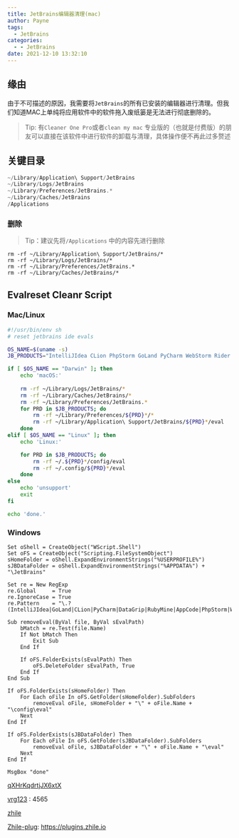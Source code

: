 ```yaml
---
title: JetBrains编辑器清理(mac)
author: Payne
tags:
  - JetBrains
categories:
  - - JetBrains
date: 2021-12-10 13:32:10
---
```




## 缘由

由于不可描述的原因，我需要将`JetBrains`的所有已安装的编辑器进行清理。但我们知道MAC上单纯将应用软件中的软件拖入废纸篓是无法进行彻底删除的。

> Tip: 有`Cleaner One Pro`或者`clean my mac` 专业版的（也就是付费版）的朋友可以直接在该软件中进行软件的卸载与清理，具体操作便不再此过多赘述



## 关键目录

```dart
~/Library/Application\ Support/JetBrains
~/Library/Logs/JetBrains
~/Library/Preferences/JetBrains.*
~/Library/Caches/JetBrains
/Applications
```



### 删除

> Tip：建议先将`/Applications` 中的内容先进行删除

```
rm -rf ~/Library/Application\ Support/JetBrains/*
rm -rf ~/Library/Logs/JetBrains/*
rm -rf ~/Library/Preferences/JetBrains.*
rm -rf ~/Library/Caches/JetBrains/*
```





## Evalreset Cleanr Script

### Mac/Linux

```sh
#!/usr/bin/env sh
# reset jetbrains ide evals

OS_NAME=$(uname -s)
JB_PRODUCTS="IntelliJIdea CLion PhpStorm GoLand PyCharm WebStorm Rider DataGrip RubyMine AppCode"

if [ $OS_NAME == "Darwin" ]; then
	echo 'macOS:'
	
	rm -rf ~/Library/Logs/JetBrains/*
	rm -rf ~/Library/Caches/JetBrains/*
	rm -rf ~/Library/Preferences/JetBrains.*
	for PRD in $JB_PRODUCTS; do
    	rm -rf ~/Library/Preferences/${PRD}*/*
    	rm -rf ~/Library/Application\ Support/JetBrains/${PRD}*/eval
	done
elif [ $OS_NAME == "Linux" ]; then
	echo 'Linux:'

	for PRD in $JB_PRODUCTS; do
    	rm -rf ~/.${PRD}*/config/eval
    	rm -rf ~/.config/${PRD}*/eval
	done
else
	echo 'unsupport'
	exit
fi

echo 'done.'
```

### Windows

```vbscript
Set oShell = CreateObject("WScript.Shell")
Set oFS = CreateObject("Scripting.FileSystemObject")
sHomeFolder = oShell.ExpandEnvironmentStrings("%USERPROFILE%")
sJBDataFolder = oShell.ExpandEnvironmentStrings("%APPDATA%") + "\JetBrains"

Set re = New RegExp
re.Global     = True
re.IgnoreCase = True
re.Pattern    = "\.?(IntelliJIdea|GoLand|CLion|PyCharm|DataGrip|RubyMine|AppCode|PhpStorm|WebStorm|Rider).*"

Sub removeEval(ByVal file, ByVal sEvalPath)
	bMatch = re.Test(file.Name)
    If Not bMatch Then
		Exit Sub
	End If

	If oFS.FolderExists(sEvalPath) Then
		oFS.DeleteFolder sEvalPath, True 
	End If
End Sub

If oFS.FolderExists(sHomeFolder) Then
	For Each oFile In oFS.GetFolder(sHomeFolder).SubFolders
    	removeEval oFile, sHomeFolder + "\" + oFile.Name + "\config\eval"
	Next
End If

If oFS.FolderExists(sJBDataFolder) Then
	For Each oFile In oFS.GetFolder(sJBDataFolder).SubFolders
	    removeEval oFile, sJBDataFolder + "\" + oFile.Name + "\eval"
	Next
End If

MsgBox "done"
```



[qXHrKqdrtjJX6xtX](https://shimo.im/docs/qXHrKqdrtjJX6xtX/read)

[vrg123](http://vrg123.com/) :  4565

[zhile](https://zhile.io/2020/11/18/jetbrains-eval-reset-da33a93d.html)

[Zhile-plug](https://plugins.zhile.io):	https://plugins.zhile.io
